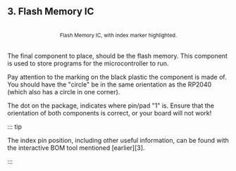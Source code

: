 ## 3. Flash Memory IC

<br>
<ACard 
color="grey"
style="background-color: var(--vp-c-mute-darker); width: auto; height: 300px;"
variant="outline">
<small><center></center></small>
</ACard>
<small><center>Flash Memory IC, with index marker highlighted.</center></small> 
<br>

The final component to place, should be the flash memory. This component is used to store
programs for the microcontroller to run. 

Pay attention to the marking on the black plastic the component is made of. You should have 
the "circle" be in the same orientation as the RP2040 (which also has a circle in one corner). 

The dot on the package, indicates where pin/pad "1" is. Ensure that the orientation of both 
components is correct, or your board will not work!


::: tip 


The index pin position, including other useful information, can be found with the 
interactive BOM tool mentioned [earlier][3].



:::
